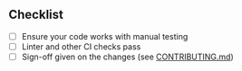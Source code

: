 <!-- Thanks for submitting a PR! Please ensure the following requirements are met in order for us to review your PR -->

## Checklist

* [ ] Ensure your code works with manual testing
* [ ] Linter and other CI checks pass
* [ ] Sign-off given on the changes (see [CONTRIBUTING.md](https://github.com/vector-im/element-desktop/blob/develop/CONTRIBUTING.md))

<!--
If you would like to specify text for the changelog entry other than your PR title, add the following:

Notes: Add super cool feature
-->
